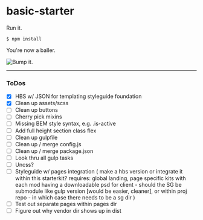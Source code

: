 # basic-starter

Run it.

```
$ npm install
```

You're now a baller.

![Bump it.](https://media.giphy.com/media/DjVCpTvzAKLaE/giphy.gif)

---

### ToDos
- [x] HBS w/ JSON for templating styleguide foundation
- [x] Clean up assets/scss
- [ ] Clean up buttons
- [ ] Cherry pick mixins
- [ ] Missing BEM style syntax, e.g. .is-active
- [ ] Add full height section class flex
- [ ] Clean up gulpfile
- [ ] Clean up / merge config.js
- [ ] Clean up / merge package.json
- [ ] Look thru all gulp tasks
- [ ] Uncss?
- [ ] Styleguide w/ pages integration ( make a hbs version or integrate it within this starterkit? requires: global landing, page specific kits with each mod having a downloadable psd for client - should the SG be submodule like gulp version [would be easier, cleaner], or within proj repo - in which case there needs to be a sg dir )
- [ ] Test out separate pages within pages dir
- [ ] Figure out why vendor dir shows up in dist
